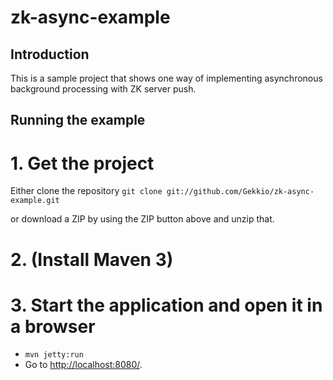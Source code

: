 zk-async-example
=================

## Introduction

This is a sample project that shows one way of implementing asynchronous background processing with ZK server push.

## Running the example

# 1. Get the project

Either clone the repository
`git clone git://github.com/Gekkio/zk-async-example.git`

or download a ZIP by using the ZIP button above and unzip that.

# 2. (Install Maven 3)
# 3. Start the application and open it in a browser

* `mvn jetty:run`
* Go to [http://localhost:8080/](http://localhost:8080/).

